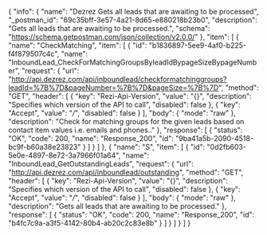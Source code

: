 {
  "info": {
    "name": "Dezrez Gets all leads that are awaiting to be processed",
    "_postman_id": "69c35bff-3e57-4a21-8d65-e880218b23b0",
    "description": "Gets all leads that are awaiting to be processed.",
    "schema": "https://schema.getpostman.com/json/collection/v2.0.0/"
  },
  "item": [
    {
      "name": "CheckMatching",
      "item": [
        {
          "id": "b1836897-5ee9-4af0-b225-f4f879507c4c",
          "name": "InboundLead_CheckForMatchingGroupsByleadIdBypageSizeBypageNumber",
          "request": {
            "url": "http://api.dezrez.com/api/inboundlead/checkformatchinggroups?leadId=%7B%7D&pageNumber=%7B%7D&pageSize=%7B%7D",
            "method": "GET",
            "header": [
              {
                "key": "Rezi-Api-Version",
                "value": "{}",
                "description": "Specifies which version of the API to call",
                "disabled": false
              },
              {
                "key": "Accept",
                "value": "*/*",
                "disabled": false
              }
            ],
            "body": {
              "mode": "raw"
            },
            "description": "Check for matching groups for the given leads based on contact item values i.e. emails and phones.."
          },
          "response": [
            {
              "status": "OK",
              "code": 200,
              "name": "Response_200",
              "id": "9ba41a5b-2090-4518-bc9f-b60a38e23823"
            }
          ]
        }
      ]
    },
    {
      "name": "S",
      "item": [
        {
          "id": "0d2fb603-5e0e-4897-8e72-3a7966f01a64",
          "name": "InboundLead_GetOutstandingLeads",
          "request": {
            "url": "http://api.dezrez.com/api/inboundlead/outstanding",
            "method": "GET",
            "header": [
              {
                "key": "Rezi-Api-Version",
                "value": "{}",
                "description": "Specifies which version of the API to call",
                "disabled": false
              },
              {
                "key": "Accept",
                "value": "*/*",
                "disabled": false
              }
            ],
            "body": {
              "mode": "raw"
            },
            "description": "Gets all leads that are awaiting to be processed."
          },
          "response": [
            {
              "status": "OK",
              "code": 200,
              "name": "Response_200",
              "id": "b4fc7c9a-a3f5-4142-80b4-ab20c2c83e8b"
            }
          ]
        }
      ]
    }
  ]
}
